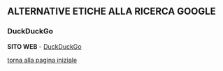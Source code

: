 ## ALTERNATIVE ETICHE ALLA RICERCA GOOGLE

### DuckDuckGo

**SITO WEB** - [DuckDuckGo](https://duckduckgo.com/)

[torna alla pagina iniziale](index)
